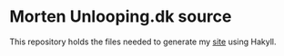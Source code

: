 # Morten Unlooping.dk source #

This repository holds the files needed to generate my [site](http://unlooping.dk) using Hakyll.
